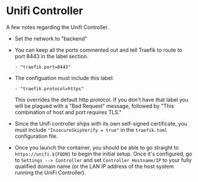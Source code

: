 # Unifi Controller

A few notes regarding the Unifi Controller.

- Set the network to "backend"

- You can keep all the ports commented out and tell Traefik to route to port 8443 in the label section.

    `- "traefik.port=8443"`

- The configuation must include this label:

    `- "traefik.protocol=https"` 
    
    This overrides the default http protocol. If you don't have that label you will be plagued with a "Bad Request" message, followed by "This combination of host and port requires TLS."

- Since the Unifi controller ships with its own self-signed certificate, you must include `"InsecureSkipVerify = true"` in the `traefik.toml` configuration file.

- Once you launch the container, you should be able to go straight to `https://unifi.${FQDN}` to begin the initial setup. Once it's configured, go to `Settings --> Controller` and set `Controller Hostname/IP` to your fully qualified domain name (or the LAN IP address of the host system running the UniFi Controller).
